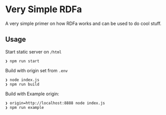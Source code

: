 # Very Simple RDFa

A very simple primer on how RDFa works and can be used to do cool stuff.

## Usage

Start static server on `/html`

```
❯ npm run start
```

Build with origin set from `.env`

```
❯ node index.js
❯ npm run build
```

Build with Example origin:

```
❯ origin=http://localhost:8888 node index.js
❯ npm run example
```